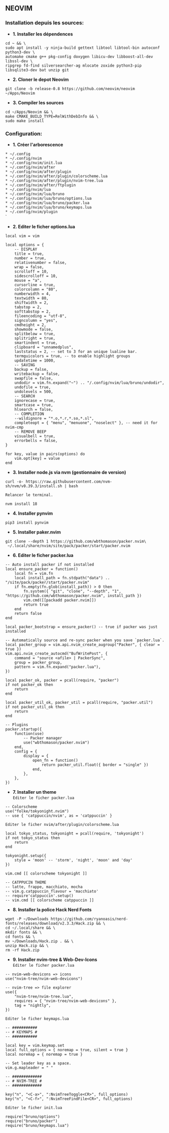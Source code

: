 ## NEOVIM

### Installation depuis les sources:

* **1. Installer les dépendences**  

```
cd ~ && \
sudo apt install -y ninja-build gettext libtool libtool-bin autoconf python3-dev \
automake cmake g++ pkg-config doxygen libicu-dev libboost-all-dev libssl-dev \
ripgrep fd-find silversearcher-ag mlocate zoxide python3-pip libsqlite3-dev bat unzip git
```
* **2. Cloner le depot Neovim**  
```
git clone -b release-0.8 https://github.com/neovim/neovim ~/Apps/Neovim
```

* **3. Compiler les sources**  
```
cd ~/Apps/Neovim && \
make CMAKE_BUILD_TYPE=RelWithDebInfo && \
sudo make install
```

### Configuration:  

* **1. Créer l'arborescence** 

`* ~/.config`  
`* ~/.config/nvim`  
`* ~/.config/nvim/init.lua`  
`* ~/.config/nvim/after`  
`* ~/.config/nvim/after/plugin`  
`* ~/.config/nvim/after/plugin/colorscheme.lua`  
`* ~/.config/nvim/after/plugin/nvim-tree.lua`  
`* ~/.config/nvim/after/ftplugin`  
`* ~/.config/nvim/lua`  
`* ~/.config/nvim/lua/bruno`  
`* ~/.config/nvim/lua/bruno/options.lua`  
`* ~/.config/nvim/lua/bruno/packer.lua`  
`* ~/.config/nvim/lua/bruno/keymaps.lua`  
`* ~/.config/nvim/plugin`  
`  




* **2. Editer le ficher options.lua** 
```
local vim = vim

local options = {
	-- DISPLAY
	title = true,
	number = true,
	relativenumber = false,
	wrap = false,
	scrolloff = 10,
	sidescrolloff = 10,
	mouse = "a",
	cursorline = true,
	colorcolumn = "80",
	numberwidth = 4,
	textwidth = 80,
	shiftwidth = 2,
	tabstop = 2,
	softtabstop = 2,
	fileencoding = "utf-8",
	signcolumn = "yes",
	cmdheight = 2,
	showmode = false,
	splitbelow = true,
	splitright = true,
	smartindent = true,
	clipboard = "unnamedplus",
	laststatus = 2, -- set to 3 for an unique lualine bar.
	termguicolors = true, -- to enable highlight groups
	updatetime = 1000,
	-- SAVING
	backup = false,
	writebackup = false,
	swapfile = false,
	undodir = vim.fn.expand("~") .. "/.config/nvim/lua/bruno/undodir",
	undofile = true,
	undolevels = 500,
	-- SEARCH
	ignorecase = true,
	smartcase = true,
	hlsearch = false,
	-- COMPLETION
	--wildignore = "*.o,*.r,*.so,*.sl",
	completeopt = { "menu", "menuone", "noselect" }, -- need it for nvim-cmp
	-- REMOVE BEEP
	visualbell = true,
	errorbells = false,
}

for key, value in pairs(options) do
	vim.opt[key] = value
end
```
* **3. Installer node.js via nvm (gestionnaire de version)** 
```
curl -o- https://raw.githubusercontent.com/nvm-sh/nvm/v0.39.3/install.sh | bash
```  
`Relancer le terminal.`  
```
nvm install 18
```  
* **4. Installer pynvim** 
```
pip3 install pynvim
```  
* **5. Installer paker.nvim** 
```
git clone --depth 1 https://github.com/wbthomason/packer.nvim\
 ~/.local/share/nvim/site/pack/packer/start/packer.nvim
```  
* **6. Editer le ficher packer.lua** 
```
-- Auto install packer if not installed
local ensure_packer = function()
	local fn = vim.fn
	local install_path = fn.stdpath("data") .. "/site/pack/packer/start/packer.nvim"
	if fn.empty(fn.glob(install_path)) > 0 then
		fn.system({ "git", "clone", "--depth", "1", "https://github.com/wbthomason/packer.nvim", install_path })
		vim.cmd([[packadd packer.nvim]])
		return true
	end
	return false
end

local packer_bootstrap = ensure_packer() -- true if packer was just installed

-- Automatically source and re-sync packer when you save `packer.lua`.
local packer_group = vim.api.nvim_create_augroup("Packer", { clear = true })
vim.api.nvim_create_autocmd("BufWritePost", {
	command = "source <afile> | PackerSync",
	group = packer_group,
	pattern = vim.fn.expand("packer.lua"),
})

local packer_ok, packer = pcall(require, "packer")
if not packer_ok then
	return
end

local packer_util_ok, packer_util = pcall(require, "packer.util")
if not packer_util_ok then
	return
end

-- Plugins
packer.startup({
	function(use)
		-- Packer manager
		use("wbthomason/packer.nvim")
	end,
	config = {
		display = {
			open_fn = function()
				return packer_util.float({ border = "single" })
			end,
		},
	},
})

```   

* **7. Installer un theme**  
`Editer le ficher packer.lua`  
```
-- Colorscheme
use("folke/tokyonight.nvim")
-- use { 'catppuccin/nvim', as = 'catppuccin' }
```  
`Editer le ficher nvim/after/plugin/colorscheme.lua`  
```
local tokyo_status, tokyonight = pcall(require, 'tokyonight')
if not tokyo_status then
	return
end

tokyonight.setup({
	style = 'moon' -- 'storm', 'night', 'moon' and 'day'
})

vim.cmd [[ colorscheme tokyonight ]]

-- CATPPUCIN THEME
-- latte, frappe, macchiato, mocha
-- vim.g.catppuccin_flavour = 'macchiato' 
-- require'catppuccin'.setup()
-- vim.cmd [[ colorscheme catppuccin ]]
```  

* **8. Installer la police Hack Nerd Fonts**  

```
wget -P ~/Downloads https://github.com/ryanoasis/nerd-fonts/releases/download/v2.3.3/Hack.zip && \
cd ~/.local/share && \
mkdir fonts && \
cd fonts && \
mv ~/Downloads/Hack.zip . && \
unzip Hack.zip && \
rm -rf Hack.zip
```  
* **9. Installer nvim-tree & Web-Dev-Icons**  
`Editer le ficher packer.lua`  

```
-- nvim-web-devicons => icons
use("nvim-tree/nvim-web-devicons")

-- nvim-tree => file explorer
use({
	"nvim-tree/nvim-tree.lua",
	requires = { "nvim-tree/nvim-web-devicons" },
	tag = "nightly",
})
```  

`Editer le ficher keymaps.lua`  

```
-- ###########
-- # KEYMAPS #
-- ###########

local key = vim.keymap.set
local full_options = { noremap = true, silent = true }
local noremap = { noremap = true }

-- Set leader key as a space.
vim.g.mapleader = " "

-- #############
-- # NVIM-TREE #
-- #############

key("n", "<C-a>", ":NvimTreeToggle<CR>", full_options)
key("n", "<C-f>", ":NvimTreeFindFile<CR>", full_options)
```  

`Editer le ficher init.lua`  

```
require("bruno/options")
require("bruno/packer")
require("bruno/keymaps.lua")
```
